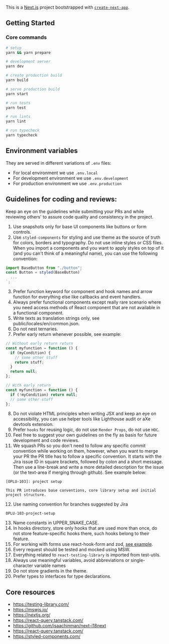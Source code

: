 This is a [Next.js](https://nextjs.org/) project bootstrapped with
[`create-next-app`](https://github.com/vercel/next.js/tree/canary/packages/create-next-app).

## Getting Started

### Core commands

```bash
# setup
yarn && yarn prepare
```

```bash
# development server
yarn dev
```

```bash
# create production build
yarn build
```

```bash
# serve production build
yarn start
```

```bash
# run tests
yarn test
```

```bash
# run lints
yarn lint
```

```bash
# run typecheck
yarn typecheck
```

## Environment variables

They are served in different variations of `.env` files:

- For local environment we use `.env.local`
- For development environment we use `.env.development`
- For production environment we use `.env.production`

## Guidelines for coding and reviews:

Keep an eye on the guidelines while submitting your PRs and while reviewing others' to assure code quality and
consistency in the project.

1. Use snapshots only for base UI components like buttons or form controls.
2. Use `styled-components` for styling and use theme as the source of truth for colors, borders and typography. Do not
   use inline styles or CSS files. When you import a components and you want to apply styles on top of it (and you can't
   think of a meaningful name), you can use the following convention:

```javascript
import BaseButton from "./button";
const Button = styled(BaseButton)`
  ...
`;
```

3. Prefer function keyword for component and hook names and arrow function for everything else like callbacks and event
   handlers.
4. Always prefer functional components except really rare scenario where you need access methods of React component that
   are not available in a functional component.
5. Write texts as translation strings only, see public/locales/en/common.json.
6. Do not nest ternaries.
7. Prefer early return whenever possible, see example:

```javascript
// Without early return return
const myfunction = function () {
  if (myCondition) {
    // some other stuff
    return stuff;
  }
  return null;
};

// With early return
const myfunction = function () {
  if (!myCondition) return null;
  // some other stuff
};
```

8. Do not violate HTML principles when writing JSX and keep an eye on accessibility, you can use helper tools like
   Lighthouse audit or aXe devtools extension.
9. Prefer `hooks` for reusing logic, do not use `Render Props`, do not use `HOC`.
10. Feel free to suggest your own guidelines on the fly as basis for future development and code reviews.
11. We squash PRs so you don't need to follow any specific commit convention while working on them, however, when you
    want to merge your PR the PR title has to follow a specific convention. It starts with the Jira issue ID in square
    brackets, followed by colon and a short message. Then use a line-break and write a more detailed description for the
    issue (or the text-area if merging through github). See example below:

```git
[OPLU-103]: project setup

This PR introduces base conventions, core library setup and initial project structure.
```

12. Use naming convention for branches suggested by Jira

```git
OPLU-103-project-setup
```

13. Name constants in UPPER_SNAKE_CASE.
14. In hooks directory, store only hooks that are used more than once, do not store feature-specific hooks there, such
    hooks belong to their feature.
15. For working with forms use react-hook-form and zod, [see example](https://github.com/react-hook-form/resolvers#zod).
16. Every request should be tested and mocked using MSW.
17. Everything related to `react-testing-library` is imported from test-utils.
18. Always use meaningful variables, avoid abbreviations or single-character variable names
19. Do not store gradients in the theme.
20. Prefer types to interfaces for type declarations.

## Core resources

- https://testing-library.com/
- https://mswjs.io/
- https://nextjs.org/
- https://react-query.tanstack.com/
- https://github.com/isaachinman/next-i18next
- https://react-query.tanstack.com/
- https://styled-components.com/
